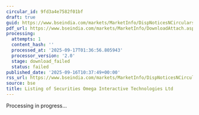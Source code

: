 ```yaml
---
circular_id: 9fd3a4e7582f01bf
draft: true
guid: https://www.bseindia.com/markets/MarketInfo/DispNoticesNCirculars.aspx?Noticeid={FF1DD8F6-C3AD-425A-85ED-0386AC52430D}&noticeno=20250916-24&dt=09/16/2025&icount=24&totcount=79&flag=0
pdf_url: https://www.bseindia.com/markets/MarketInfo/DownloadAttach.aspx?id=20250916-24&attachedId=
processing:
  attempts: 1
  content_hash: ''
  processed_at: '2025-09-17T01:36:56.805943'
  processor_version: '2.0'
  stage: download_failed
  status: failed
published_date: '2025-09-16T10:37:49+00:00'
rss_url: https://www.bseindia.com/markets/MarketInfo/DispNoticesNCirculars.aspx?Noticeid={FF1DD8F6-C3AD-425A-85ED-0386AC52430D}&noticeno=20250916-24&dt=09/16/2025&icount=24&totcount=79&flag=0
source: bse
title: Listing of Securities Omega Interactive Technologies Ltd
---
```


Processing in progress...